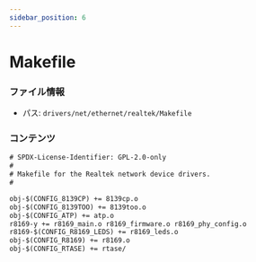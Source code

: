```yaml
---
sidebar_position: 6
---
```

# Makefile

### ファイル情報

- パス: `drivers/net/ethernet/realtek/Makefile`

### コンテンツ

```txt
# SPDX-License-Identifier: GPL-2.0-only
#
# Makefile for the Realtek network device drivers.
#

obj-$(CONFIG_8139CP) += 8139cp.o
obj-$(CONFIG_8139TOO) += 8139too.o
obj-$(CONFIG_ATP) += atp.o
r8169-y += r8169_main.o r8169_firmware.o r8169_phy_config.o
r8169-$(CONFIG_R8169_LEDS) += r8169_leds.o
obj-$(CONFIG_R8169) += r8169.o
obj-$(CONFIG_RTASE) += rtase/

```
